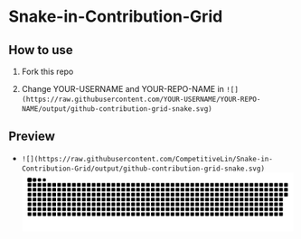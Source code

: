 # Snake-in-Contribution-Grid

## How to use

1. Fork this repo

2. Change YOUR-USERNAME and YOUR-REPO-NAME in `![](https://raw.githubusercontent.com/YOUR-USERNAME/YOUR-REPO-NAME/output/github-contribution-grid-snake.svg)`

## Preview

- `![](https://raw.githubusercontent.com/CompetitiveLin/Snake-in-Contribution-Grid/output/github-contribution-grid-snake.svg)`
![](https://raw.githubusercontent.com/CompetitiveLin/Snake-in-Contribution-Grid/output/github-contribution-grid-snake.svg)

